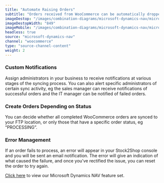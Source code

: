 ```yaml
---
title: "Automate Raising Orders"
subtitle: "Orders received from WooCommerce can be automatically dropped off at an FTP location as flat files."
imageDestop: "/images/combination-diagrams/microsoft-dynamics-nav/microsoft-dynamics-nav-woocommerce-orders.svg"
imageDestopWidth: "849"
imageMobile: "/images/combination-diagrams/microsoft-dynamics-nav/microsoft-dynamics-nav-woocommerce-orders.svg"
headless: true
source: "microsoft-dynamics-nav"
channel: "woocommerce"
type: "source-channel-content"
weight: 2
---
```


### Custom Notifications
Assign administrators in your business to receive notifications at various stages of the syncing process. You can also alert specific administrators of certain sync activity, eg the sales manager can receive notifications of successful orders and the IT manager can be notified of failed orders.

### Create Orders Depending on Status
You can decide whether all completed WooCommerce orders are synced to your FTP location, or only those that have a specific order status, eg “PROCESSING”.

### Error Management
If an order fails to process, an error will appear in your Stock2Shop console and you will be sent an email notification. The error will give an indication of what caused the failure, and once you’ve rectified the issue, you can reset the order to try again.

[Click here](/help/features/microsoft-dynamics-nav/ "Microsoft Dynamics NAV Features") to view our Microsoft Dynamics NAV feature set.
